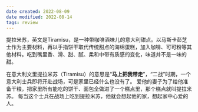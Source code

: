 ```yaml
---
date created: 2022-08-09
date modified: 2022-08-14
tags: review
---
```


提拉米苏，英文是Tiramisu，是一种带咖啡酒味儿的意大利甜点。以马斯卡彭芝士作为主要材料，再以手指饼干取代传统甜点的海绵蛋糕，加入咖啡、可可粉等其他材料。吃到嘴里香、滑、甜、腻、柔和中带有质感的变化，味道并不是一味的甜。

在意大利文里提拉米苏（Tiramisu）的意思是“**马上把我带走**”，“二战”时期，一个意大利士兵即将开赴战场，可是家里已经什么也没有了。 爱他的妻子为了给他准备干粮，把家里所有能吃的饼干、面包全做进了一个糕点里，那个糕点就叫提拉米苏。 每当这个士兵在战场上吃到提拉米苏，他就会想起他的家，想起家中心爱的人。
